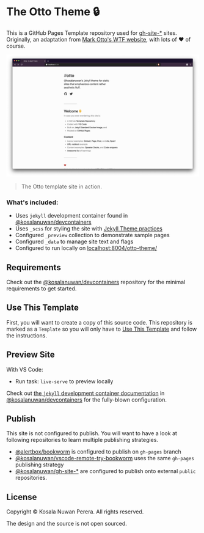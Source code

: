 # The Otto Theme :lock:

This is a GitHub Pages Template repository used for [gh-site-*][gh-search-gh-sites] sites. Originally, an adaptation from [Mark Otto's WTF website][url-site-wtf], with lots of :heart: of course. 

![Screenshot][url-screenshot]

> The Otto template site in action.

[gh-search-gh-sites]: https://github.com/kosalanuwan?tab=repositories&q=gh-site-&type=&language=
[url-site-wtf]: http://wtfhtmlcss.com/
[url-screenshot]: screenshot.png

### What's included:
- Uses `jekyll` development container found in [@kosalanuwan/devcontainers][repo-devcontainers]
- Uses `_scss` for styling the site with [Jekyll Theme practices][url-jekyll-theming]
- Configured `_preview` collection to demonstrate sample pages
- Configured `_data` to manage site text and flags
- Configured to run locally on [localhost:8004/otto-theme/][url-preview-locally]

[repo-devcontainers]: https://github.com/kosalanuwan/devcontainers/#readme
[url-jekyll-theming]: https://
[url-preview-locally]: http://localhost:8004/otto-theme

## Requirements
Check out the [@kosalanuwan/devcontainers][repo-devcontainers] repository for the minimal requirements to get started.

## Use This Template
First, you will want to create a copy of this source code. This repository is marked as a `Template` so you will only have to [Use This Template][url-use-this-template] and follow the instructions.

## Preview Site
With VS Code:
- Run task: `live-serve` to preview locally

Check out [the `jekyll` development container documentation][docs-jekyll-devcontainer] in [@kosalanuwan/devcontainers][repo-devcontainers] for the fully-blown configuration.

[url-use-this-template]: https://github.com/kosalanuwan/gh-site-otto-theme/generete
[docs-jekyll-devcontainer]: https://

## Publish
This site is not configured to publish. You will want to have a look at following repositories to learn multiple publishing strategies.

- [@alertbox/bookworm][repo-bookworm] is configured to publish on `gh-pages` branch
- [@kosalanuwan/vscode-remote-try-bookworm][repo-try-bookworm] uses the same `gh-pages` publishing strategy
- [@kosalanuwan/gh-site-*][gh-search-gh-sites] are configured to publish onto external `public` repositories.

[repo-bookworm]: https://github.com/alertbox/bookworm/#readme
[repo-try-bookworm]: https://github.com/kosalanuwan/vscode-remote-try-bookworm/#readme

## License

Copyright :copyright: Kosala Nuwan Perera. All rights reserved.

The design and the source is not open sourced.